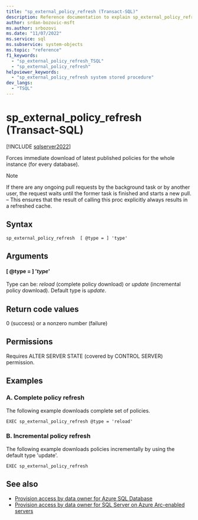 ```yaml
---
title: "sp_external_policy_refresh (Transact-SQL)"
description: Reference documentation to explain sp_external_policy_refresh (Transact-SQL) system stored procedure.
author: srdan-bozovic-msft
ms.author: srbozovi
ms.date: "11/07/2022"
ms.service: sql
ms.subservice: system-objects
ms.topic: "reference"
f1_keywords:
  - "sp_external_policy_refresh_TSQL"
  - "sp_external_policy_refresh"
helpviewer_keywords:
  - "sp_external_policy_refresh system stored procedure"
dev_langs:
  - "TSQL"
---
```


# sp_external_policy_refresh  (Transact-SQL)

[!INCLUDE [sqlserver2022](../../includes/applies-to-version/sqlserver2022-asdb.md)]

Forces immediate download of latest published policies for the whole instance (for every database).

> [!NOTE]  
>  If there are any ongoing pull requests by the background task or by another user, the request waits until the former task is finished and starts a new pull. – This ensures that the result of calling this proc explicitly always results in a refreshed cache.

## Syntax  
  
```sqlsyntax
sp_external_policy_refresh  [ @type = ] 'type'   
```  
  
## Arguments  
#### [ @type = ] '*type*'
 Type can be: *reload* (complete policy download) or *update* (incremental policy download). Default type is *update*.
  
## Return code values  
 0 (success) or a nonzero number (failure)  
    
## Permissions  
 Requires ALTER SERVER STATE (covered by CONTROL SERVER) permission.
  
## Examples  
  
### A. Complete policy refresh 
 The following example downloads complete set of policies.  
  
```  
EXEC sp_external_policy_refresh @type = 'reload'
```  
  
### B. Incremental policy refresh
 The following example downloads policies incrementally by using the default type 'update'.  
  
```  
EXEC sp_external_policy_refresh
```  

## See also

- [Provision access by data owner for Azure SQL Database](/azure/purview/how-to-policies-data-owner-azure-sql-db)
- [Provision access by data owner for SQL Server on Azure Arc-enabled servers](/azure/purview/how-to-policies-data-owner-arc-sql-server)
